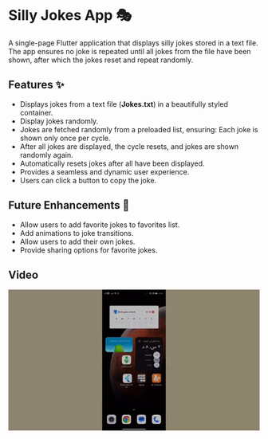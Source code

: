 # Silly Jokes App 🎭
A single-page Flutter application that displays silly jokes stored in a text file. The app ensures no joke is repeated until all jokes from the file have been shown, after which the jokes reset and repeat randomly.

## Features ✨
- Displays jokes from a text file (**Jokes.txt**) in a beautifully styled container.
- Display jokes randomly.
- Jokes are fetched randomly from a preloaded list, ensuring: Each joke is shown only once per cycle.
- After all jokes are displayed, the cycle resets, and jokes are shown randomly again.
- Automatically resets jokes after all have been displayed.
- Provides a seamless and dynamic user experience.
- Users can click a button to copy the joke.


## Future Enhancements 🔮
- Allow users to add favorite jokes to favorites list.
- Add animations to joke transitions.
- Allow users to add their own jokes.
- Provide sharing options for favorite jokes.


## Video
![](video1.gif)